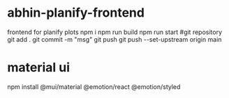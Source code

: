 # abhin-planify-frontend
frontend for planify plots
npm i
npm run build
npm run start
#git repository
git add .
git commit -m "msg"
git push
git push --set-upstream origin main

# material ui 
npm install @mui/material @emotion/react @emotion/styled